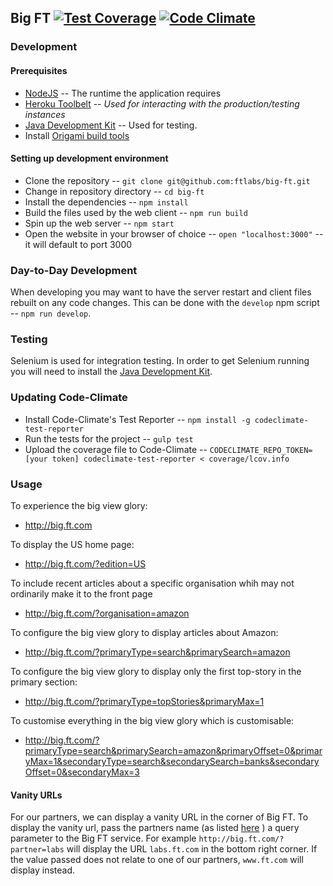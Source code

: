 ## Big FT [![Test Coverage](https://codeclimate.com/github/ftlabs/big-ft/badges/coverage.svg)](https://codeclimate.com/github/ftlabs/big-ft/coverage) [![Code Climate](https://codeclimate.com/github/ftlabs/big-ft/badges/gpa.svg)](https://codeclimate.com/github/ftlabs/big-ft)

### Development

#### Prerequisites
- [NodeJS](https://nodejs.org/en/) -- The runtime the application requires
- [Heroku Toolbelt](https://toolbelt.heroku.com/) -- _Used for interacting with the production/testing instances_
- [Java Development Kit](http://www.oracle.com/technetwork/java/javase/downloads/index.html) -- Used for testing.
- Install [Origami build tools](http://origami.ft.com/docs/developer-guide/building-modules/)

#### Setting up development environment
- Clone the repository -- `git clone git@github.com:ftlabs/big-ft.git`
- Change in repository directory -- `cd big-ft`
- Install the dependencies -- `npm install`
- Build the files used by the web client -- `npm run build`
- Spin up the web server -- `npm start`
- Open the website in your browser of choice -- `open "localhost:3000"` -- it will default to port 3000

### Day-to-Day Development
When developing you may want to have the server restart and client files rebuilt on any code changes. This can be done with the `develop` npm script -- `npm run develop`.

### Testing
Selenium is used for integration testing. In order to get Selenium running you will need to install the [Java Development Kit](http://www.oracle.com/technetwork/java/javase/downloads/index.html).

### Updating Code-Climate
- Install Code-Climate's Test Reporter -- `npm install -g codeclimate-test-reporter`
- Run the tests for the project -- `gulp test`
- Upload the coverage file to Code-Climate -- `CODECLIMATE_REPO_TOKEN=[your token] codeclimate-test-reporter < coverage/lcov.info`

### Usage

To experience the big view glory:

- http://big.ft.com

To display the US home page:

- http://big.ft.com/?edition=US

To include recent articles about a specific organisation whih may not ordinarily make it to the front page

- http://big.ft.com/?organisation=amazon

To configure the big view glory to display articles about Amazon:

- http://big.ft.com/?primaryType=search&primarySearch=amazon

To configure the big view glory to display only the first top-story in the primary section:

- http://big.ft.com/?primaryType=topStories&primaryMax=1

To customise everything in the big view glory which is customisable:

- http://big.ft.com/?primaryType=search&primarySearch=amazon&primaryOffset=0&primaryMax=1&secondaryType=search&secondarySearch=banks&secondaryOffset=0&secondaryMax=3

#### Vanity URLs

For our partners, we can display a vanity URL in the corner of Big FT. To display the vanity url, pass the partners name (as listed [here](https://docs.google.com/spreadsheets/d/12dCHQVzYEJyg2uv1ggxNZjCq_tJz3dsb_JJyM3a6twk/) ) a query parameter to the Big FT service. For example `http://big.ft.com/?partner=labs` will display the URL `labs.ft.com` in the bottom right corner. If the value passed does not relate to one of our partners, `www.ft.com` will display instead.
